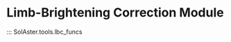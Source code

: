 # Limb-Brightening Correction Module

::: SolAster.tools.lbc_funcs


[comment]: <> ([...])

[comment]: <> ({{ SolAster.SolAster.tools.lbc_funcs }})

[comment]: <> ([...])